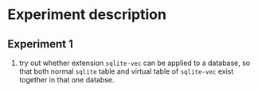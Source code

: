 # Experiment description

## Experiment 1

1. try out whether extension `sqlite-vec` can be applied to a database, so that both normal `sqlite` table and virtual table of `sqlite-vec` exist together in that one databse.